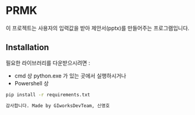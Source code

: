 # PRMK

이 프로젝트는 사용자의 입력값을 받아 제안서(pptx)를 만들어주는 프로그램입니다.

## Installation

필요한 라이브러리를 다운받으시려면 :
- cmd 상
python.exe 가 있는 곳에서 실행하시거나
- Powershell 상
```sh
pip install -r requirements.txt

감사합니다. Made by GIworksDevTeam, 신명호